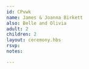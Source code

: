 ```yaml
---
id: CPvwk
name: James & Joanna Birkett
also: Belle and Olivia
adult: 2
children: 2
layout: ceremony.hbs
rsvp:
notes:

---
```

